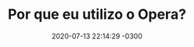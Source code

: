 ---
layout: post
title:  "Por que eu utilizo o Opera?"
date:   2020-07-13 22:14:29 -0300
categories: browser, navegador, opera
---